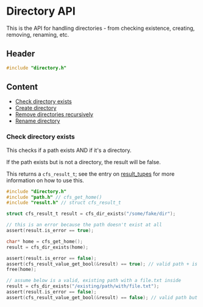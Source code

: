 # Directory API
This is the API for handling directories - from checking existence, creating, removing, renaming, etc.

## Header
```c
#include "directory.h"
```

## Content
* [Check directory exists](#check-directory-exists)
* [Create directory](#create-directory)
* [Remove directories recursively](#remove-directories-recursively)
* [Rename directory](#rename-directory)

### Check directory exists
This checks if a path exists AND if it's a directory.

If the path exists but is not a directory, the result will be false.

This returns a `cfs_result_t`; see the entry on [result_tupes](./RESULT.md) for more information on how to use this.

```c
#include "directory.h"
#include "path.h" // cfs_get_home()
#include "result.h" // struct cfs_result_t

struct cfs_result_t result = cfs_dir_exists("/some/fake/dir");

// this is an error because the path doesn't exist at all
assert(result.is_error == true);

char* home = cfs_get_home();
result = cfs_dir_exists(home);

assert(result.is_error == false);
assert(cfs_result_value_get_bool(&result) == true); // valid path + is a directory
free(home);

// assume below is a valid, existing path with a file.txt inside
result = cfs_dir_exists("/existing/path/with/file.txt");
assert(result.is_error == false);
assert(cfs_result_value_get_bool(&result) == false); // valid path but NOT a directory; it's a file
```
